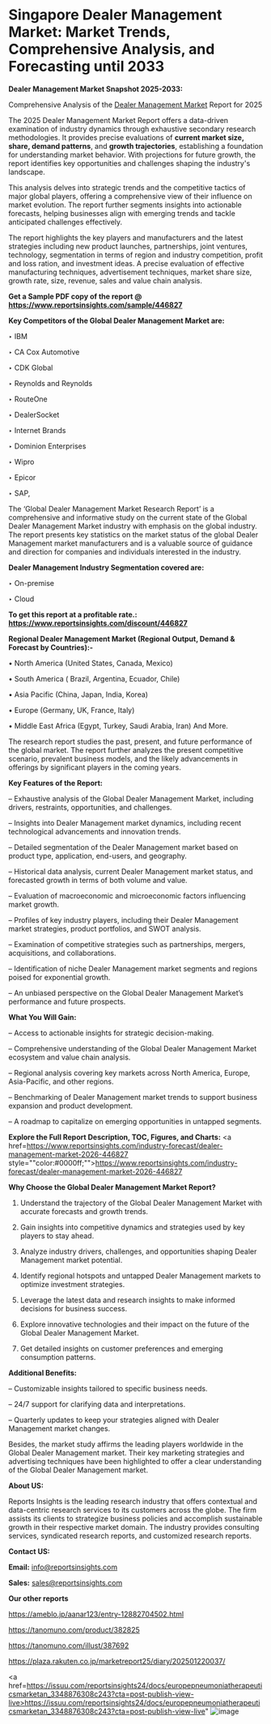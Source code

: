 # Singapore Dealer Management Market: Market Trends, Comprehensive Analysis, and Forecasting until 2033

<strong>Dealer Management Market Snapshot 2025-2033:</strong>

Comprehensive Analysis of the <a href=https://www.reportsinsights.com/sample/446827>Dealer Management Market</a> Report for 2025

The 2025 Dealer Management Market Report offers a data-driven examination of industry dynamics through exhaustive secondary research methodologies. It provides precise evaluations of <strong>current market size, share, demand patterns</strong>, and <strong>growth trajectories</strong>, establishing a foundation for understanding market behavior. With projections for future growth, the report identifies key opportunities and challenges shaping the industry's landscape.

This analysis delves into strategic trends and the competitive tactics of major global players, offering a comprehensive view of their influence on market evolution. The report further segments insights into actionable forecasts, helping businesses align with emerging trends and tackle anticipated challenges effectively.

The report highlights the key players and manufacturers and the latest strategies including new product launches, partnerships, joint ventures, technology, segmentation in terms of region and industry competition, profit and loss ration, and investment ideas. A precise evaluation of effective manufacturing techniques, advertisement techniques, market share size, growth rate, size, revenue, sales and value chain analysis.

<strong>Get a Sample PDF copy of the report @ <a href=https://www.reportsinsights.com/sample/446827 style=color:#0000ff;>https://www.reportsinsights.com/sample/446827</a></strong>

<strong>Key Competitors of the Global Dealer Management Market are:</strong>

‣ IBM

‣ CA Cox Automotive

‣ CDK Global

‣ Reynolds and Reynolds

‣ RouteOne

‣ DealerSocket

‣ Internet Brands

‣ Dominion Enterprises

‣ Wipro

‣ Epicor

‣ SAP,

The ‘Global Dealer Management Market Research Report’ is a comprehensive and informative study on the current state of the Global Dealer Management Market industry with emphasis on the global industry. The report presents key statistics on the market status of the global Dealer Management market manufacturers and is a valuable source of guidance and direction for companies and individuals interested in the industry.

<strong>Dealer Management Industry Segmentation covered are:</strong>

‣ On-premise

‣ Cloud

<strong>To get this report at a profitable rate.: <a href=https://www.reportsinsights.com/discount/446827 style=color:#0000ff;>https://www.reportsinsights.com/discount/446827</a></strong>

<strong>Regional Dealer Management Market (Regional Output, Demand &amp; Forecast by Countries):-</strong>

• North America (United States, Canada, Mexico)

• South America ( Brazil, Argentina, Ecuador, Chile)

• Asia Pacific (China, Japan, India, Korea)

• Europe (Germany, UK, France, Italy)

• Middle East Africa (Egypt, Turkey, Saudi Arabia, Iran) And More.

The research report studies the past, present, and future performance of the global market. The report further analyzes the present competitive scenario, prevalent business models, and the likely advancements in offerings by significant players in the coming years.

<strong>Key Features of the Report:</strong>

– Exhaustive analysis of the Global Dealer Management Market, including drivers, restraints, opportunities, and challenges.

– Insights into Dealer Management market dynamics, including recent technological advancements and innovation trends.

– Detailed segmentation of the Dealer Management market based on product type, application, end-users, and geography.

– Historical data analysis, current Dealer Management market status, and forecasted growth in terms of both volume and value.

– Evaluation of macroeconomic and microeconomic factors influencing market growth.

– Profiles of key industry players, including their Dealer Management market strategies, product portfolios, and SWOT analysis.

– Examination of competitive strategies such as partnerships, mergers, acquisitions, and collaborations.

– Identification of niche Dealer Management market segments and regions poised for exponential growth.

– An unbiased perspective on the Global Dealer Management Market’s performance and future prospects.

<strong>What You Will Gain:</strong>

– Access to actionable insights for strategic decision-making.

– Comprehensive understanding of the Global Dealer Management Market ecosystem and value chain analysis.

– Regional analysis covering key markets across North America, Europe, Asia-Pacific, and other regions.

– Benchmarking of Dealer Management market trends to support business expansion and product development.

– A roadmap to capitalize on emerging opportunities in untapped segments.

<strong>Explore the Full Report Description, TOC, Figures, and Charts:</strong>
<a href=https://www.reportsinsights.com/industry-forecast/dealer-management-market-2026-446827 style=""color:#0000ff;"">https://www.reportsinsights.com/industry-forecast/dealer-management-market-2026-446827</a>

<strong>Why Choose the Global Dealer Management Market Report?</strong>

1. Understand the trajectory of the Global Dealer Management Market with accurate forecasts and growth trends.

2. Gain insights into competitive dynamics and strategies used by key players to stay ahead.

3. Analyze industry drivers, challenges, and opportunities shaping Dealer Management market potential.

4. Identify regional hotspots and untapped Dealer Management markets to optimize investment strategies.

5. Leverage the latest data and research insights to make informed decisions for business success.

6. Explore innovative technologies and their impact on the future of the Global Dealer Management Market.

7. Get detailed insights on customer preferences and emerging consumption patterns.

<strong>Additional Benefits:</strong>

– Customizable insights tailored to specific business needs.

– 24/7 support for clarifying data and interpretations.

– Quarterly updates to keep your strategies aligned with Dealer Management market changes.

Besides, the market study affirms the leading players worldwide in the Global Dealer Management market. Their key marketing strategies and advertising techniques have been highlighted to offer a clear understanding of the Global Dealer Management market.

<strong><strong>About US</strong>:</strong>

Reports Insights is the leading research industry that offers contextual and data-centric research services to its customers across the globe. The firm assists its clients to strategize business policies and accomplish sustainable growth in their respective market domain. The industry provides consulting services, syndicated research reports, and customized research reports.

<strong>Contact US:</strong>

<p class=><b>Email:</b> <a href=mailto:info@reportsinsights.com>info@reportsinsights.com</a></p>
<p class=><b>Sales:</b> <a href=mailto:sales@reportsinsights.com>sales@reportsinsights.com</a></p>

<strong>Our other reports</strong>

<a href=https://ameblo.jp/aanar123/entry-12882704502.html>https://ameblo.jp/aanar123/entry-12882704502.html</a>

<a href=https://tanomuno.com/product/382825>https://tanomuno.com/product/382825</a>

<a href=https://tanomuno.com/illust/387692>https://tanomuno.com/illust/387692</a>

<a href=https://plaza.rakuten.co.jp/marketreport25/diary/202501220037/>https://plaza.rakuten.co.jp/marketreport25/diary/202501220037/</a>

<a href=https://issuu.com/reportsinsights24/docs/europepneumoniatherapeuticsmarketan_3348876308c243?cta=post-publish-view-live>https://issuu.com/reportsinsights24/docs/europepneumoniatherapeuticsmarketan_3348876308c243?cta=post-publish-view-live</a>"
![image](https://github.com/user-attachments/assets/97cb5946-e374-40e6-a8eb-bf667ca4d0cc)
